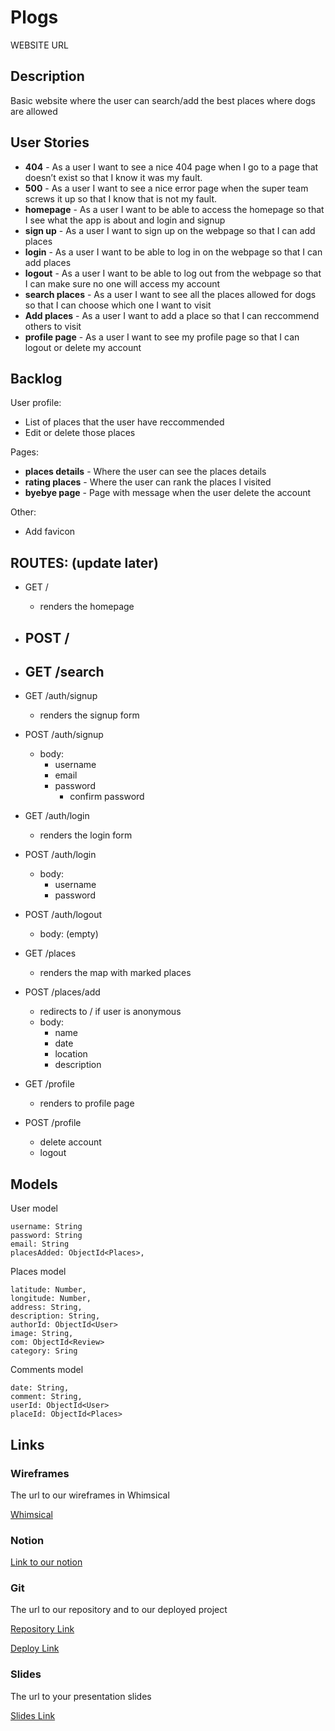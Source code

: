 # Plogs

WEBSITE URL

## Description

Basic website where the user can search/add the best places where dogs are allowed 

## User Stories

- **404** - As a user I want to see a nice 404 page when I go to a page that doesn’t exist so that I know it was my fault.
- **500** - As a user I want to see a nice error page when the super team screws it up so that I know that is not my fault.
- **homepage** - As a user I want to be able to access the homepage so that I see what the app is about and login and signup
- **sign up** - As a user I want to sign up on the webpage so that I can add places
- **login** - As a user I want to be able to log in on the webpage so that I can add places
- **logout** - As a user I want to be able to log out from the webpage so that I can make sure no one will access my account
- **search places** - As a user I want to see all the places allowed for dogs so that I can choose which one I want to visit
- **Add places** - As a user I want to add a place so that I can reccommend others to visit
- **profile page** - As a user I want to see my profile page so that I can logout or delete my account

## Backlog

User profile:
- List of places that the user have reccommended
- Edit or delete those places

Pages:
- **places details** - Where the user can see the places details
- **rating places** - Where the user can rank the places I visited
- **byebye page** - Page with message when the user delete the account

Other:
- Add favicon

## ROUTES: (update later)

- GET /
  - renders the homepage
- POST /
	- 

- GET /search
	-

- GET /auth/signup
  - renders the signup form
- POST /auth/signup
  - body:
    - username
    - email
    - password
		- confirm password
- GET /auth/login
  - renders the login form
- POST /auth/login
  - body:
    - username
    - password
- POST /auth/logout
  - body: (empty)

- GET /places
  - renders the map with marked places
- POST /places/add
  - redirects to / if user is anonymous
  - body:
    - name
    - date
    - location
    - description
- GET /profile
	- renders to profile page
- POST /profile
	- delete account
	- logout

## Models

User model

```
username: String
password: String
email: String
placesAdded: ObjectId<Places>,
```

Places model

```
latitude: Number,
longitude: Number,
address: String,
description: String,
authorId: ObjectId<User>
image: String,
com: ObjectId<Review>
category: Sring

```
Comments model

```
date: String,
comment: String,
userId: ObjectId<User>
placeId: ObjectId<Places>

```
## Links

### Wireframes

The url to our wireframes in Whimsical

[Whimsical](https://whimsical.com/plogs-LNuKhmgWX8VmHKukze676E)

### Notion

[Link to our notion](https://www.notion.so/14e34442ca5a4722b7e3559e389f5dd3?v=28b60a0f13cc4927918f92310aad07f5) 

### Git

The url to our repository and to our deployed project

[Repository Link](https://github.com/cruzines/Plogs)

[Deploy Link](http://heroku.com)

### Slides

The url to your presentation slides

[Slides Link]()
